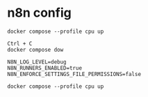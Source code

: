 # n8n config

```
docker compose --profile cpu up
```

```
Ctrl + C
docker compose dow
```

```
N8N_LOG_LEVEL=debug
N8N_RUNNERS_ENABLED=true
N8N_ENFORCE_SETTINGS_FILE_PERMISSIONS=false
```

```
docker compose --profile cpu up
```
